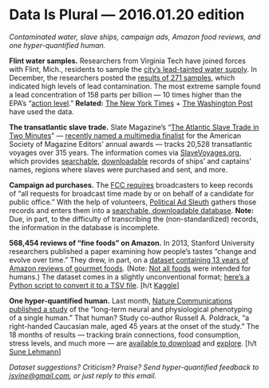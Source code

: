 Data Is Plural — 2016.01.20 edition
===================================

*Contaminated water, slave ships, campaign ads, Amazon food reviews, and one hyper-quantified human.*


__Flint water samples.__ Researchers from Virginia Tech have joined forces with Flint, Mich., residents to sample the [city’s lead-tainted water supply](http://flintwaterstudy.org/). In December, the researchers posted the [results of 271 samples](http://flintwaterstudy.org/2015/12/complete-dataset-lead-results-in-tap-water-for-271-flint-samples/), which indicated high levels of lead contamination. The most extreme sample found a lead concentration of 158 parts per billion — 10 times higher than the EPA’s “[action level](http://www.cdc.gov/nceh/lead/tips/water.htm).” __Related:__ [The New York Times](http://www.nytimes.com/interactive/2016/01/15/us/flint-lead-water-michigan.html) + [The Washington Post](https://www.washingtonpost.com/news/wonk/wp/2016/01/15/this-is-how-toxic-flints-water-really-is/) have used the data.


__The transatlantic slave trade.__ Slate Magazine’s “[The Atlantic Slave Trade in Two Minutes](http://www.slate.com/articles/life/the_history_of_american_slavery/2015/06/animated_interactive_of_the_history_of_the_atlantic_slave_trade.html)” — [recently named a multimedia finalist](https://twitter.com/ASME1963/status/687734147067031552) for the American Society of Magazine Editors’ annual awards — tracks 20,528 transatlantic voyages over 315 years. The information comes via [SlaveVoyages.org](http://slavevoyages.org/), which provides [searchable](http://slavevoyages.org/voyage/search), [downloadable](http://slavevoyages.org/voyage/download) records of ships’ and captains’ names, regions where slaves were purchased and sent, and more.


__Campaign ad purchases.__ The [FCC requires](https://www.law.cornell.edu/cfr/text/47/73.1943) broadcasters to keep records of “all requests for broadcast time made by or on behalf of a candidate for public office.” With the help of volunteers, [Political Ad Sleuth](http://politicaladsleuth.com/) gathers those records and enters them into a [searchable, downloadable database](http://politicaladsleuth.com/political-files/most-recent/). __Note:__ Due, in part, to the difficulty of transcribing the (non-standardized) records, the information in the database is incomplete.


__568,454 reviews of “fine foods” on Amazon.__ In 2013, Stanford University researchers published a paper examining how people’s tastes “change and evolve over time.” They drew, in part, on a [dataset containing 13 years of Amazon reviews of gourmet foods](http://snap.stanford.edu/data/web-FineFoods.html). (Note: [Not all foods](http://www.amazon.com/dp/B001E4KFG0) were intended for humans.) The dataset comes in a slightly unconventional format; [here’s a Python script to convert it to a TSV file](https://gist.github.com/jsvine/57679826ed582a95dd71). [h/t [Kaggle](https://www.kaggle.com/snap/amazon-fine-food-reviews%20)]


__One hyper-quantified human.__ Last month, [Nature Communications published a study](http://www.nature.com/ncomms/2015/151209/ncomms9885/full/ncomms9885.html) of the “long-term neural and physiological phenotyping of a single human.” That human? Study co-author Russell A. Poldrack, “a right-handed Caucasian male, aged 45 years at the onset of the study.” The 18 months of results — tracking brain connections, food consumption, stress levels, and much more — are [available to download](http://results.myconnectome.org/) and [explore](http://results.myconnectome.org/explore). [h/t [Sune Lehmann](https://twitter.com/suneman/status/686847329543020544)]


*Dataset suggestions? Criticism? Praise? Send hyper-quantified feedback to <jsvine@gmail.com>, or just reply to this email.*